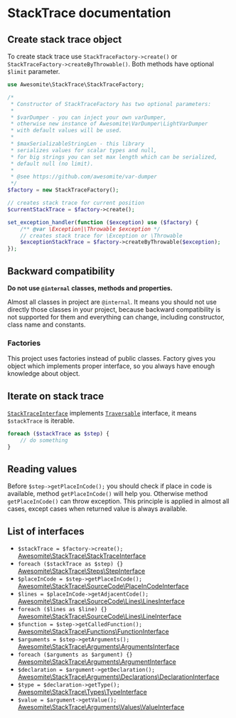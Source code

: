# StackTrace documentation

## Create stack trace object

To create stack trace use `StackTraceFactory->create()` or `StackTraceFactory->createByThrowable()`.
Both methods have optional `$limit` parameter.

```php
use Awesomite\StackTrace\StackTraceFactory;

/*
 * Constructor of StackTraceFactory has two optional parameters:
 *
 * $varDumper - you can inject your own varDumper,
 * otherwise new instance of Awesomite\VarDumper\LightVarDumper
 * with default values will be used.
 *
 * $maxSerializableStringLen - this library
 * serializes values for scalar types and null,
 * for big strings you can set max length which can be serialized,
 * default null (no limit).
 *
 * @see https://github.com/awesomite/var-dumper
 */
$factory = new StackTraceFactory();

// creates stack trace for current position
$currentStackTrace = $factory->create();

set_exception_handler(function ($exception) use ($factory) {
    /** @var \Exception|\Throwable $exception */
    // creates stack trace for \Exception or \Throwable
    $exceptionStackTrace = $factory->createByThrowable($exception);
});
```

## Backward compatibility

**Do not use `@internal` classes, methods and properties.**

Almost all classes in project are `@internal`.
It means you should not use directly those classes in your project,
because backward compatibility is not supported for them and everything can change,
including constructor, class name and constants.

### Factories

This project uses factories instead of public classes.
Factory gives you object which implements proper interface, so you always have enough knowledge about object.

## Iterate on stack trace

[`StackTraceInterface`](../src/StackTraceInterface.php) implements [`Traversable`](http://php.net/manual/en/class.traversable.php) interface, it means `$stackTrace` is iterable. 

```php
foreach ($stackTrace as $step) {
    // do something
}
```

## Reading values

Before `$step->getPlaceInCode();` you should check if place in code is available, method `getPlaceInCode()` will help you.
Otherwise method `getPlaceInCode()` can throw exception.
This principle is applied in almost all cases, except cases when returned value is always available.

## List of interfaces

* `$stackTrace = $factory->create();` [Awesomite\StackTrace\StackTraceInterface](../src/StackTraceInterface.php)
* `foreach ($stackTrace as $step) {}` [Awesomite\StackTrace\Steps\StepInterface](../src/Steps/StepInterface.php)
* `$placeInCode = $step->getPlaceInCode();` [Awesomite\StackTrace\SourceCode\PlaceInCodeInterface](../src/SourceCode/PlaceInCodeInterface.php)
* `$lines = $placeInCode->getAdjacentCode();` [Awesomite\StackTrace\SourceCode\Lines\LinesInterface](../src/SourceCode/Lines/LinesInterface.php)
* `foreach ($lines as $line) {}` [Awesomite\StackTrace\SourceCode\Lines\LineInterface](../src/SourceCode/Lines/LineInterface.php)
* `$function = $step->getCalledFunction();` [Awesomite\StackTrace\Functions\FunctionInterface](../src/Functions/FunctionInterface.php)
* `$arguments = $step->getArguments();` [Awesomite\StackTrace\Arguments\ArgumentsInterface](../src/Arguments/ArgumentsInterface.php)
* `foreach ($arguments as $argument) {}` [Awesomite\StackTrace\Arguments\ArgumentInterface](../src/Arguments/ArgumentInterface.php)
* `$declaration = $argument->getDeclaration();` [Awesomite\StackTrace\Arguments\Declarations\DeclarationInterface](../src/Arguments/Declarations/DeclarationInterface.php)
* `$type = $declaration->getType();` [Awesomite\StackTrace\Types\TypeInterface](../src/Types/TypeInterface.php)
* `$value = $argument->getValue();` [Awesomite\StackTrace\Arguments\Values\ValueInterface](../src/Arguments/Values/ValueInterface.php)
